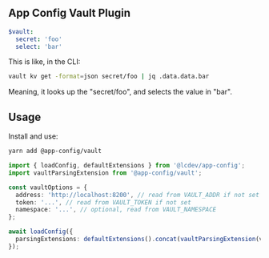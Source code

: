 ## App Config Vault Plugin

```yaml
$vault:
  secret: 'foo'
  select: 'bar'
```

This is like, in the CLI:

```sh
vault kv get -format=json secret/foo | jq .data.data.bar
```

Meaning, it looks up the "secret/foo", and selects the value in "bar".

## Usage

Install and use:

```sh
yarn add @app-config/vault
```

```typescript
import { loadConfig, defaultExtensions } from '@lcdev/app-config';
import vaultParsingExtension from '@app-config/vault';

const vaultOptions = {
  address: 'http://localhost:8200', // read from VAULT_ADDR if not set
  token: '...', // read from VAULT_TOKEN if not set
  namespace: '...', // optional, read from VAULT_NAMESPACE
};

await loadConfig({
  parsingExtensions: defaultExtensions().concat(vaultParsingExtension(vaultOptions)),
});
```

